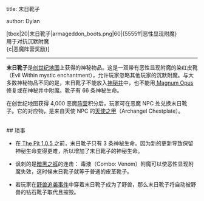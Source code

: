title: 末日靴子

author: Dylan

[tbox|20|末日靴子|armageddon_boots.png|60|{5555ff|恶性显现附魔}<br>用于对抗沉默附魔<br>{c|恶魔阵营奖励}]

---

**末日靴子**是[创世纪地图](Genesis)上获得的神秘物品。这是一双带有恶性显现附魔的染红皮靴（Evil Within mystic enchantment），允许玩家忽略其他玩家的沉默附魔。与大多数神秘物品不同的是，末日靴子不能放入[神秘井](Mystic_Well)中，也不能用[ Magnum Opus ](Magnum_Opus)修复或在神秘井中附魔。靴子有 66 条神秘生命。

在创世纪地图获得 4,000 恶魔[阵营](Factions)积分后，玩家可在恶魔 NPC 处兑换末日靴子。它的对应物，是来自天使 NPC 的[天使之甲](Archangel_Chestplate)（Archangel Chestplate）。

<br>
## 琐事

- 在[ The Pit 1.0.5 ](The_Pit_1.0.5)之前，末日靴子只有 3 条神秘生命。因为新的更新导致保留神秘生命变得更难，所以增加了末日靴子的神秘生命。

- 讽刺的是[暗黑之裤](Dark_Pants)的连击： 毒液（Combo: Venom）附魔可以使恶性显现附魔失效，这时候末日靴子就等于普通的皮革靴子。

- 若玩家在[野兽追袭事件](Beast)中穿着末日靴子成为了野兽，那么末日靴子将自动被野兽的钻石靴子取代且摧毁。
